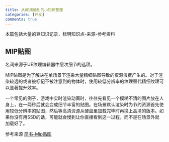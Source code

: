 ```yaml
---
title: 从UE接触到的小知识整理
categories: [开发]
comments: true
---
```


本篇包括大量的豆知识记录，标明知识点-来源-参考资料

## MIP贴图

名词来源于UE纹理编辑器中层次细节的选项。

MIP贴图是为了解决在单场景下渲染大量精细贴图导致的资源浪费产生的。对于渲染较远的或者被标记不被注意到的物体时，使用较低分辨率的纹理替代精细纹理可以显著提升效率。

一个常见的例子，游戏中实时渲染动画时，往往先看见一个模糊不清的图片放在人身上，在一两秒后就会变成细节丰富的贴图。在场景默认渲染时为节约资源首先使用较低分辨率的贴图，然后等高清资源从硬盘里加载完毕时再换上高清的版本。如果你没有用SSD的话，可能就会慢到让你直接看到这一过程，而不是在场景外就加载好了。

参考来源 [简书-Mip贴图](https://www.jianshu.com/p/686a056c73ac)


